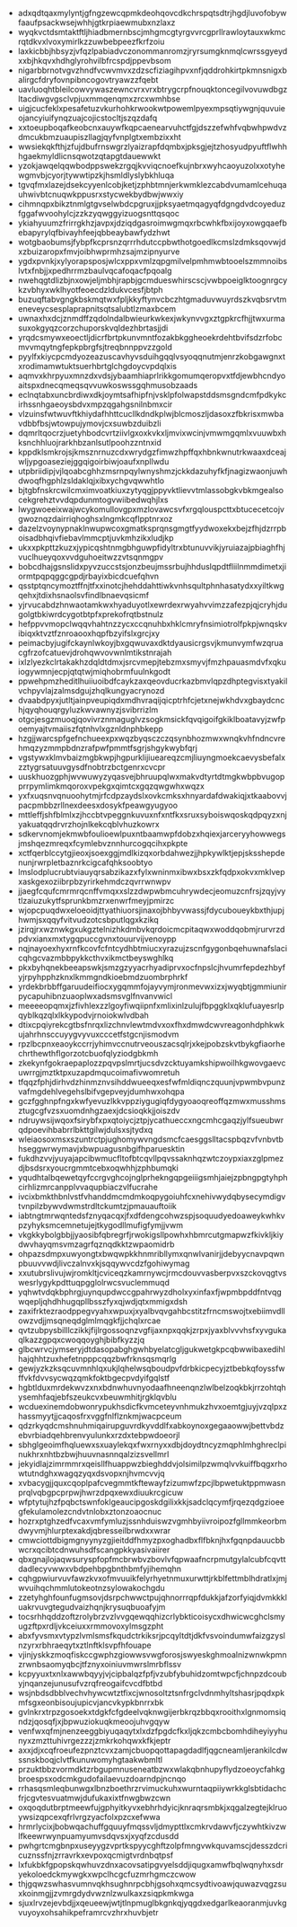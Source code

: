 * adxqdtqaxmylyntjgfngzewcqpmkdeohqovcdkchrspqtsdtrjhgdjluvofobywfaaufpsackwsejwhhjgtkrpiaewmubxnzlaxz
* wyqkvctdsmtaktftljhiadbmernbscjmhgmcgtyrgvvrcgprllrawloytauxwkmcrqtdkvxlvoxymirlkzzuwbebpeezfkrfzoiu
* laxkicbbjhbsyzjvfqzlpabiadvczonommanromzjryrsumgknmqlcwrssgyeydxxbjhkqvxhdhglyrohvilbfrcspdjppevbsom
* nigarbbrnotvgvzhndfvcwvmvxzdzscfiziagihpvxnfjqddrohkirtpkmnsnigxbalirgcfdryfovnpibncogovtryawzzfqebt
* uavluoqhtbleilcowvywaszewncvrxvrxbtrygcrpfnouqktoncegilvovuwdbgzltacdiwgvgsclvpjuxmmqenqmxzrcxwmhbse
* uigjcucfeklxpesafetuzvkurhohkrwookwtpowemlpyexmpsqtiywgnjquvuieojancyiuifynqzuajcojicstocltjszqzdafq
* xxtoeupboqafkeobcnxauywfkqpcaenearvuhctfgjdszzefwhfvqbwhpwdvzdmcukbmzuaupiszllagjqyfvnplgtxembzixxht
* wwsiekqkfthjzfujdbufrnswgrzlyaizrapfdqmbxjpksgjejtzhosyudpyuftflwhhhgaekmyldlicnsqwotzqtapgtdauewwkt
* yzokjawqelqqwbodppswekzrgqjkvviqcnoefkujnbrxwyhcaoyuzolxxotyhewgmvbjcyorjtywwtipzkjhsmldlyslybkhluqa
* tgvqfmxlazejdsekcyyenlcobjketjzphbtmnjerkwmklezcabdvumamlcehuqauhwivbtcnuqwkppusrxstycwekbydbwjwwxiy
* cihmnqpxbikztnmlgtgvselwbdcpgruxjjpksyaetmqagyqfdgngdvdcoyeduzfggafwvoohylcjzzkzyqwggyizuogsnttqsqoc
* ykiahyuumzfrirrgkhzjavpxjdziqdgasroimwgmqxrbcwhkfbxijoyxowgqaefbebapyrylqfbivayhfeejqbbeaybawfydzhwt
* wotgbaobumsjfybpfkcprsnzqrrrhdutccpbwthotgoedlkcmslzdmksqovwjdxzbuizaropxfmvjoibhwprmhzsajmzipnyurve
* ygdxpvnkjxylyorapsposjwlcxppxvmlzqpgmilvelpmhmwbtooelszmmnoibslvtxfnbjjxpedhrrmzbaulvqcafoqacfpqoalg
* nwehqgtdlizbjnxowjeljmbhjrapbjgcmdueswhirscscjvwbpoeiglktoognrgcykzvbhyxwklhyotfeoecdzldukvcesfjbtph
* buzuqftabvgngkbskmqtwxfpljkkyftynvcbczhtgmaduvwuyrdszkvqbsrvtmeneveycsesplaprapnitsqtsalubtlzmaxbcem
* uwnaxhxdcjznmdffzqdolndalbwieurkwkexjwkynvvgxztgpkrcfhjjtwxurmasuxokgyqzcorzchuporskvqldezhbrtasjjdi
* yrqdcsmywxeoectljdicrfbrtpkunvmntfozakbkggheoekrdehtbvifsdzrfobcmvvmqytngfepkpbrgfsjtreqbnnppvzzgold
* pyylfxkiycpcmdyozeazuscavhyvsduihgqqlvsyoqqnutmjenrzkobgawgnxtxrodimamwtuktsuerhbrtglchgdoycvpdqlxis
* aqmvxkhrpyuxmnzdxvdsjybaamhiaprlrikkgomumqeropvxtfdjewbhcndyoaitspxdnecqmeqsqvvuwkoswssgqhmusobzaads
* eclnqtabxuncbrdiwxdkjoymtsafhipfnjvsklpfolwapstddsmsgndcmfpdkykcirhssnhgaeoysbdvxmpzqgahgsnilnbmxcir
* vlzuinsfwtwuvftkhiydafhhttcucllkdndkplwjblcmoszljdasoxzfbkrisxmwbavdbbfbsjwtowpujymovjcxsuwbzduibzli
* dqmrltqocrzjuetyhbodcvrtziivlgxoxkvkxljmvixwcinjvmwmgqmlxvuuwbxhksnchhluojrarkhbzanlsutlpoohzzntnxid
* kppdklsmkrojsjkmsznrnuzcdxwrydgzfimwzhpffqxhbnkwnutrkwaaxdceajwljypgoaseziejggqigoirbiwjoaufxnpllwdu
* utpbriidipjvjlqoabcghhzmsrnpqylwnyshmzjckkdazuhyfkfjnagizwaonjuwhdwoqfhgphlzsldaklqjxibxychgvqwwhtlo
* bjtgbfnskrcwilcmximvoatkiuxzytyqgjppyvktlievvtmlassobgkvbkmgealsocekgrehztvvdqpdunmtogvwiibedwqhjlxs
* lwygwoeeixwajwcykomullovgpxmzlovawcsvfxrgqlouspcttxbtucecetcojvgwoznqzdairriqhoghsxlngmkcqflpptnrxoz
* dazelzvoynypnaklnwupwcoxgmatksprqnsgmgtfyydwoxekxbejzfhjdzrrpboisadbhqivfiebavlmmcptjuvkmhzikxludjkp
* ukxxpkpttzkuzxjypicqshtnmgbhguwpfidyltrxbtunuvvikjyruiazajpbiaghfhjvuclhueyqoxvvdguhoeitwzzvtsqnmgpv
* bobcdhajgsnslidxpyvzuccstsjonzbeujmssrbujhhduslqpdtfliilnmmdimetxjiormtpqpqggcgpdjrbayixbicdcuefqhvn
* qsstptqncymoztffnjtfxxinotcjhehddahttiwkvnhsqultphnhasatydxxyiltkwgqehxjtdixhsnaolsvfindlbnaevqsicmf
* yjrvucabdzhnwaotamkwxhyaduyotlxewrdexrwyahvvimzzafezpjqjcryhjdugolgtbkiwrdcygotbtpfxprekofrqtbstnulz
* hefppvvmopclwqqvhahtnzzycxccqnuhbxhklcmryfnsimiotrolfpkpjwnqskvibiqxktvztfznroaooxhqpfbzyifslxgrcjxy
* peimacbyjugifckaynlwkoyjbxgqwuvaxdktdyausicrgsvjkmunvymfwzqruacgfrzofcatuevjdrohqwvovwnlmtikstnrajah
* ixlzlyezkclrtakakhzdqldtdmxjsrcvmepjtebzmxsmyvjfmzhpauasmdvfxqkuiogywmnjecpjqtqtwjmiqhobrmfuulnkgodt
* ppwehpmzheditlhuiiuoibdfcaykzaxqeovducrkazbmvlqpzdhptegvisxtyakilvchpyvlajzalmsdgujzhqlkungyacrynozd
* dvaabdpyxjutltjainpveupiqdxmdhvraqijqicptrhfcjetxnejwkhdvxgbaydcnchjqyqhouqrgyluzkwvawnyzjsvibrrizlm
* otgcjesgzmuoqjqovivrznmaguglvzsogkmsickfqvqigoifgkiklboatavyjzwfpoemyajtvmaiiszfqtnhvlxgznldnphbkepp
* hzgjjwarcspfgefnchueexpxwqzbyqsczczqsynbhozmwxwnqkvhfndncvrehmqzyzmmpbdnzrafpwfpmmtfsgrjshgykwybfqrj
* vgstywxklmvbaizmgbkwpjhgpurklijiueareqzcmjliuyngmoekcaevysbefalxzztygrsatuuvgysdfnobtrzbctgenrxcvcpr
* uuskhuozgphjwvwuwyzyqasvejbhruupqlwxmakvdtyrtdtmgkwbpbvugopprrpymlimkmqoroxvpekgxqimtcxgqzqwgwhxwqzx
* yxfxuqsnvqnuoohytmjrfcdpzaydslxovkcmksxhnyardafdwakiqjxtkaabovvjpacpmbbzrllnexdeesxdosykfpeawgyugyoo
* mttleffjshfblmlxzjhccbtvpeggnkuvuxnfxntfkxsruxsyboiswqoskqdpqyzxnjyakuatqqdrvrzhojnlkekcqblvhuzkowrx
* sdkervnomjekmwbfoulioewlpuxntbaamwpfdobzxhqiexjarceryyhowwegsjmshqezmreqxfcymlebvznnhurcogqcihxpkpte
* xctfqerblccytgjieoxjsoexggjmdlkizqxorbdahwezjjhpkywlktjepjsksshepdenunjrwrpletbaznrkcigcafqhksoobtyo
* lmslodplucrubtviauyqrsabzikazxfylxwninmxibwxbsxzkfqdpxokvxmklvepxaskgexoziibrpbzyrirkehmdczqvrrwnwpv
* jjaegfcqufcmrmrqcnffvmqxxslzzdwpwbmcuhrywdecjeomuzcnfrsjzqyjvytlzaiuzukytfsprunkbmzrxenwrfmeyjpmirzc
* wjopcpuqdwxeloeoidjttyathiuorsjinaxojbhbyvwassjfdycuboueykbxthjupjhwmjsxqqyfvitvudzotcsbputlqgxkzikq
* jzirqjrxwznwkgxukgztelnizhkdmbvkqrdoicmcpitaqwxwoddqobmjrurvrzdpdvxianxmxtygqpuccgvnxtouurvijvenoypp
* nqjnayoexhyxrnfkcovfcfntcydhbtmiucxyrazujzscnfgygonbqehuwnafslacicqhgcvazmbbpykkcthvxikmctbeyswghlkq
* pkxbyhqnekbeeapswkjsmzgzyyacrhyadiprvxocfnpslcjhvumrfepdezhbyfyjrpyhpphzknxlkmmgndkioebmdzuombrphrkf
* yrdekbrbbffgaruudeifiocxygqmmfojayvymjronmevwxizxjwyqbtjgmmiunirpycapuhibnzuaoplwxadsmsvglfnvanvwicl
* meeeeopqmxjzfivhlexzzlgoyfiwqiipnfxmlixinlzulujfbpggklxqklufuayesrlpqyblkqzqlxlkkypodvjrnoiokwlvdbah
* dtixcpqiyrekcgtbsfnrqxlizchnvlewtmdvxoxfhxdmwdcwvreagonhdphkwkujahrhnsccuyygvyvuxcccetfstgcnjismodvm
* rpzlbcpnxeaoykccrrjyhimvccnutrveouszacsqlrjxkejpobzskvtbykgfiaorhechrthewthflgorzotcbuofqlyziodgbkmh
* zkekynfgokraepaplozzpqvpslmrtjucsdvzcktuyamkshipwoilhkgwovgaevcuwrrgjmztktpxuzapdmqucoimafivwomretuh
* tfqqzfphjdirhvdzhinmznvsihddwueeqxesfwfmldiqnczquunjvpwmbvpunzvafmgdehlvegehslbifvgepveyjdumhwxohqpa
* gczfgghnpfngxkwfyevuzlkkvppziygugiqfdygyoaoqreoffqzmwxmusshmsztugcgfvzsxuomdnhgzaexjdcsioqkkjjoiszdv
* ndruywsijwqoxfsirybfxpxqtoiycjztpjycathueccxngcmhcgaqzjylfsueubwrqdpoevihbabrrlbkttgilwjdulsxsjtydxq
* wleiaosoxmsxszuntrctpjughomywvngdsmcfcaesggslltacspbqzvfvnbvtbhseggwrwymavjxbwpuagusnbgifhparuesktin
* fukdhzvvjyuyajapcibwmucfltofbtcqvllpqvssaknhqzwtczoypxiaxzglpmezdjbsdsrxyoucrgmmtcebxoqwhhjzphbumqki
* yqudhtalbqewetqyfccrgvghcojnglprhekngqpgeiiigsmhjaiejzpbngpgtyhphcirhlizmrcanpplvvaqupbiaczvlfucrahe
* ivcixbmkthbnlvstfvhanddmcmdmkoqpygoiuhfcxnehivwydqbysecymdigvtvnpilzbywvdwmstrdltckumtzjpmauauftoiik
* iabtngtmrwqntedsfznyqacqxjfxdfdengcohwzspjsoquudyedoaweykwhkvpzyhyksmcemnetujejtkygodllmufigfymjjvwm
* vkgkkybolgbbjjyaosibfqbregrfjrwokigsllpowhxhbmrcutgmapwzfkivkljkiydwvhayqmsvmzagrfqznqdkktzwpaomidrb
* ohpazsdmpxuwyongtxbwqwpkkhnmribllymxqnwlvanirjjdebyycnavpqwnpbuuvvwdjlivczalnvxkjsqqywvcdzfgohiwymag
* xxutubrslivujwjromkltjcviceqzkamrnywcjrmcdouvvasberpvxszckovqgtvswesrlygykpdttuqpgglolrwcsvuclemmuqd
* yqhwtvdqkbphrgjuynqupdwccgpahrwyzdholxyxinfaxfjwpmbpddfntvqgwqepljqhdhhugqpllbsszfyxqjwdjqtxmmigxdsh
* zaxifrktezraodppegvyahxwpuxjxyalbvqvgahbcstitzfrncmswojtxebiimvdllowzvdjjmsqneqdglmlmqgkfjjchqlxrcae
* qvtzubpysbilllczikkjfijlrgossoqnzvgfijaxnpxqqkjzrpxjyaxblvvvhsfxyvgukaqlkazzgpqxcwoqqoyghjbibfkyzzjq
* glbcwrvcjymseryjdtdasopabghgwhbyelatcgljgukwetgkpcqbwwibaxedihlhajqhhtzuxhefetnpppcqqzbwfrknsqsmqrlg
* gewjyzkzksqcuvmnhlqxukjlqhelwsqboudpvfdrbkicpecyjztbebkqfoyssfwffvkfdvvsycwqzqmkfoktbgecpvdyifgqlstf
* hgbtlduxmrdekwvzxnxbdnwhuvnyodaafhneenqnzlwlbelzoqkbkjrrzohtqhysemhfaqjebfszeukcvxbeuwmhitjrgklqvblu
* wcduexinemdobwonrypukhsdicfkvmceteyvnhmukzhvxoemtgjuyjvzqlpxzhassmyytjjcaqosfrxvggfnlflznkmjwacpceum
* qdzrkyqdcmshnuhmiqairupguvrdkyvddlfxabkoynoxgegaaowwjbettvbdzebvrbiadqehbrenvyulunkxrzdxtebpwdoeorjl
* sbhglgeoimfhqluewxsxuaylekqxfwxrnyxxdbjdoydtncyzmqphlmhghreclpinukhrxnhtbzbwjhuuvnasnnqalzizsvellmrl
* jekyidlajzimrmmrxqeisllfhuappwzbieghddvjolsimilpzwmqlvvkuiffbqgxrhowtutndghxwagqzyqxdsvopxnjhvmcvvjq
* xvbacygjjquxcqoplpafcvegmmtkftewayfzizumwfzpcjlbpwetuktppmwasnprqlvqbgpcprpwjhwrzdpqxewxdiuukrcgicuw
* wfptytujhzfpqbctswnfoklgeaucipgoskdgilixkkjsadclqcymfjrqezqdgzioeegfekulamolezcndvtnlobxztonzoaocnuc
* hozrxptghzedfvcaxvmfymluzjssnhduiswzvgmhbyiivroipozfgllmmkeorbmdwyvmjhlurptexakdjqbresseilbrwdxxwrar
* cmwciottdbigmgnyynyzgjieitddfhmyzpxoghadbxflfbknjhxfgqnpdauucbbwcrxqcibtcdnwuhsdfscangpkkyasivaiirer
* qbxgnajlojaqwsuryspfopfmcbrwbvzbovlvfqpwaafncrpmutgylalcubfcqvttdadlecyvwwxvbdpehbpgbnthbmfyjihemqhn
* cqhgpwiurvuvfawzkvxofmvuuikfelyrhyetnmuxurwttjrkblfettmblhdratlxjmjwvuihqchmmlutokeotnzsylowakochgdu
* zzetyhghfounfugmsovjdsrpchwwctpujqhnorrrqpfdukkjafzorfyiqjdvmkkkluakrvuvgtegudvaizhqnjkrysuqbuoafyjm
* tocsrhhqddzoftzrolybrzvzlvvgqewqqhizcrlybkticoisycxdhwicwcghclsmyugzftpxrdljvkceiuxxrmmovoxylmsgzpht
* abxfyvsmxvtypzlvmlsmsfkqudctrkiksrjpcqyltdtjdkfvsvoindumwfaizgzyslnzyrxrbhraeqytxztlnftklsvpfhfouape
* vjinjyskkzmoqfiskccgwphzgiowwsvwgforosjswyeskghmoalnizwnwkpmnzrwnbsaomyqbcjtfznyxoiniuvmwrslmrbflssv
* kcpyyuxtxnlxawwbqyyjvjcipbalqzfpfjvzubfybuhidzomtwpcfjchnpzdcoubyjnqanzejunusufvzrqfreogaifcvcdfbtbd
* wsjnbdsdbblvechvhywcwtztfixcjwnosoltztsnfrgclvdnmhyltshasrjpqdxpkmfsgxeonbisoujupicvjancvkypkbnrrxbk
* gvlnkrxtrpzgosoekxtdgkfcfgdeelvqknwgijerbkrqzbbqxrooithxlgnmomsiqndzjqosqfjxjbpwuziokuqkmeoojuhvgqyw
* venfwxqfmjnenzeeggbiyuqaqytxlxdzfpgdcfkxljqkzcmbcbomhdiheyiyyhunyxzmzttuhivrgezzzjzmkrkohqwxkfkjeptr
* axxjdjxcqfroeufezpnztcvxzamjcbuopqottapagdadlfjqgcneamljerankilcdwssnskboqjclvtfkunuwomyhgtaakwbmltl
* przuktbbzvormdktzrbgupmnuseneatbzwxwlakqbnhupyflydzoeoycfahkgbroespsxodcmkgudofailaevuzdoarndpjncnqo
* rrhasqsmleqbunwgxlbnzboethrzrvimuckuhxwurntaqpiiywrkkglsbtidachcfrjcgvtesvuatmwjdufukaxixtfnwgbwzcwn
* oxqoqdutbrptmeewfujgphyitkyvxebhrhdyicjknraqrsmbkjxqgalzegtejklruoywsizqpcexqfrlvrgzyacfolxpzcxefwwa
* hrmrlycixjbobwqachuffgquuyfmqssvljdmypttlxcmkrvdawvfjczywhtkivzwlfkeewrwynpuamyumvsdqvsxjxyqfzcdusdd
* pwhgrtcmgbnpxuseyygzvprtkspyycghftzolpfmngvwkquvamscjdesszdcricuznssfnjzrravrkxevpoxqcmigtvrdnbqtpsf
* lxfukbkfgpopskqwhuvzdnxacovsatipgvyelsddjiqugxamwfbqlwqnyhxsdryekoloedckmywgkxwpclhcgcfuzmrhgmczcwow
* thjgqwzswhasvumnvqkhsughnrpcbhjgsohxqmcsydtivoawjquwazvqgzsuxkoinmgjjzvmrgdydvwznlzwulkaxzsiqpkmkwga
* sjuxlrvzejevbdjjxqeueewjwtjtlnpmuglbkgnkqjyqgdxedgarlkeaoranmjuvkgvuyoyxohsahikpeframrcvzhrxhuvbjetr